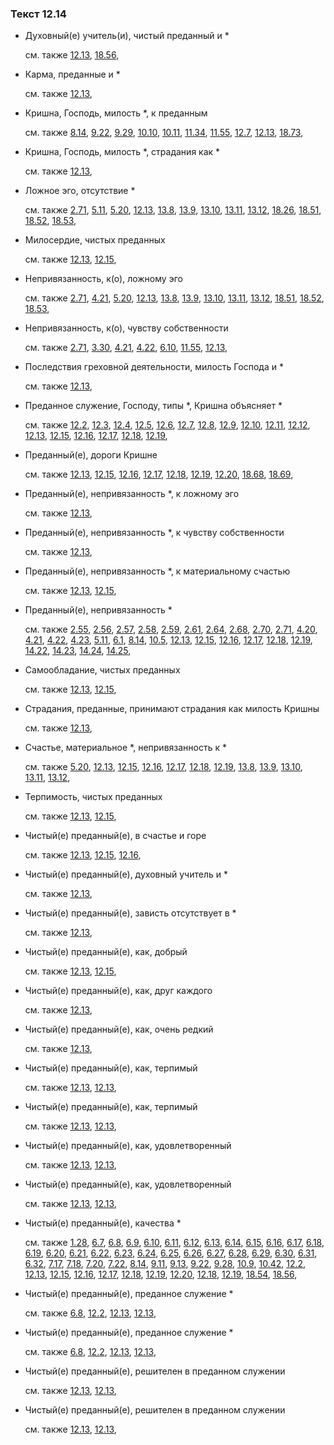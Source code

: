 ### Текст 12.14
	
- Духовный(е) учитель(и), чистый преданный и *

	см. также  [12.13](../12/1213.md),  [18.56](../18/1856.md), 
	
- Карма, преданные и *

	см. также  [12.13](../12/1213.md), 
	
- Кришна, Господь, милость *, к преданным

	см. также  [8.14](../08/0814.md),  [9.22](../09/0922.md),  [9.29](../09/0929.md),  [10.10](../10/1010.md),  [10.11](../10/1011.md),  [11.34](../11/1134.md),  [11.55](../11/1155.md),  [12.7](../12/1207.md),  [12.13](../12/1213.md),  [18.73](../18/1873.md), 
	
- Кришна, Господь, милость *, страдания как *

	см. также  [12.13](../12/1213.md), 
	
- Ложное эго, отсутствие *

	см. также  [2.71](../02/0271.md),  [5.11](../05/0511.md),  [5.20](../05/0520.md),  [12.13](../12/1213.md),  [13.8](../13/1308.md),  [13.9](../13/1309.md),  [13.10](../13/1310.md),  [13.11](../13/1311.md),  [13.12](../13/1312.md),  [18.26](../18/1826.md),  [18.51](../18/1851.md),  [18.52](../18/1852.md),  [18.53](../18/1853.md), 
	
- Милосердие, чистых преданных

	см. также  [12.13](../12/1213.md),  [12.15](../12/1215.md), 
	
- Непривязанность, к(о), ложному эго

	см. также  [2.71](../02/0271.md),  [4.21](../04/0421.md),  [5.20](../05/0520.md),  [12.13](../12/1213.md),  [13.8](../13/1308.md),  [13.9](../13/1309.md),  [13.10](../13/1310.md),  [13.11](../13/1311.md),  [13.12](../13/1312.md),  [18.51](../18/1851.md),  [18.52](../18/1852.md),  [18.53](../18/1853.md), 
	
- Непривязанность, к(о), чувству собственности

	см. также  [2.71](../02/0271.md),  [3.30](../03/0330.md),  [4.21](../04/0421.md),  [4.22](../04/0422.md),  [6.10](../06/0610.md),  [11.55](../11/1155.md),  [12.13](../12/1213.md), 
	
- Последствия греховной деятельности, милость Господа и *

	см. также  [12.13](../12/1213.md), 
	
- Преданное служение, Господу, типы *, Кришна объясняет *

	см. также  [12.2](../12/1202.md),  [12.3](../12/1203.md),  [12.4](../12/1204.md),  [12.5](../12/1205.md),  [12.6](../12/1206.md),  [12.7](../12/1207.md),  [12.8](../12/1208.md),  [12.9](../12/1209.md),  [12.10](../12/1210.md),  [12.11](../12/1211.md),  [12.12](../12/1212.md),  [12.13](../12/1213.md),  [12.15](../12/1215.md),  [12.16](../12/1216.md),  [12.17](../12/1217.md),  [12.18](../12/1218.md),  [12.19](../12/1219.md), 
	
- Преданный(е), дороги Кришне

	см. также  [12.13](../12/1213.md),  [12.15](../12/1215.md),  [12.16](../12/1216.md),  [12.17](../12/1217.md),  [12.18](../12/1218.md),  [12.19](../12/1219.md),  [12.20](../12/1220.md),  [18.68](../18/1868.md),  [18.69](../18/1869.md), 
	
- Преданный(е), непривязанность *, к ложному эго

	см. также  [12.13](../12/1213.md), 
	
- Преданный(е), непривязанность *, к чувству собственности

	см. также  [12.13](../12/1213.md), 
	
- Преданный(е), непривязанность *, к материальному счастью

	см. также  [12.13](../12/1213.md),  [12.15](../12/1215.md), 
	
- Преданный(е), непривязанность *

	см. также  [2.55](../02/0255.md),  [2.56](../02/0256.md),  [2.57](../02/0257.md),  [2.58](../02/0258.md),  [2.59](../02/0259.md),  [2.61](../02/0261.md),  [2.64](../02/0264.md),  [2.68](../02/0268.md),  [2.70](../02/0270.md),  [2.71](../02/0271.md),  [4.20](../04/0420.md),  [4.21](../04/0421.md),  [4.22](../04/0422.md),  [4.23](../04/0423.md),  [5.11](../05/0511.md),  [6.1](../06/0601.md),  [8.14](../08/0814.md),  [10.5](../10/1005.md),  [12.13](../12/1213.md),  [12.15](../12/1215.md),  [12.16](../12/1216.md),  [12.17](../12/1217.md),  [12.18](../12/1218.md),  [12.19](../12/1219.md),  [14.22](../14/1422.md),  [14.23](../14/1423.md),  [14.24](../14/1424.md),  [14.25](../14/1425.md), 
	
- Самообладание, чистых преданных

	см. также  [12.13](../12/1213.md),  [12.15](../12/1215.md), 
	
- Страдания, преданные, принимают страдания как милость Кришны

	см. также  [12.13](../12/1213.md), 
	
- Счастье, материальное *, непривязанность к *

	см. также  [5.20](../05/0520.md),  [12.13](../12/1213.md),  [12.15](../12/1215.md),  [12.16](../12/1216.md),  [12.17](../12/1217.md),  [12.18](../12/1218.md),  [12.19](../12/1219.md),  [13.8](../13/1308.md),  [13.9](../13/1309.md),  [13.10](../13/1310.md),  [13.11](../13/1311.md),  [13.12](../13/1312.md), 
	
- Терпимость, чистых преданных

	см. также  [12.13](../12/1213.md),  [12.15](../12/1215.md), 
	
- Чистый(е) преданный(е), в счастье и горе

	см. также  [12.13](../12/1213.md),  [12.15](../12/1215.md),  [12.16](../12/1216.md), 
	
- Чистый(е) преданный(е), духовный учитель и *

	см. также  [12.13](../12/1213.md), 
	
- Чистый(е) преданный(е), зависть отсутствует в *

	см. также  [12.13](../12/1213.md), 
	
- Чистый(е) преданный(е), как, добрый

	см. также  [12.13](../12/1213.md),  [12.15](../12/1215.md), 
	
- Чистый(е) преданный(е), как, друг каждого

	см. также  [12.13](../12/1213.md), 
	
- Чистый(е) преданный(е), как, очень редкий

	см. также  [12.13](../12/1213.md), 
	
- Чистый(е) преданный(е), как, терпимый

	см. также  [12.13](../12/1213.md),  [12.13](../12/1213.md), 
	
- Чистый(е) преданный(е), как, терпимый

	см. также  [12.13](../12/1213.md),  [12.13](../12/1213.md), 
	
- Чистый(е) преданный(е), как, удовлетворенный

	см. также  [12.13](../12/1213.md),  [12.13](../12/1213.md), 
	
- Чистый(е) преданный(е), как, удовлетворенный

	см. также  [12.13](../12/1213.md),  [12.13](../12/1213.md), 
	
- Чистый(е) преданный(е), качества *

	см. также  [1.28](../01/0128.md),  [6.7](../06/0607.md),  [6.8](../06/0608.md),  [6.9](../06/0609.md),  [6.10](../06/0610.md),  [6.11](../06/0611.md),  [6.12](../06/0612.md),  [6.13](../06/0613.md),  [6.14](../06/0614.md),  [6.15](../06/0615.md),  [6.16](../06/0616.md),  [6.17](../06/0617.md),  [6.18](../06/0618.md),  [6.19](../06/0619.md),  [6.20](../06/0620.md),  [6.21](../06/0621.md),  [6.22](../06/0622.md),  [6.23](../06/0623.md),  [6.24](../06/0624.md),  [6.25](../06/0625.md),  [6.26](../06/0626.md),  [6.27](../06/0627.md),  [6.28](../06/0628.md),  [6.29](../06/0629.md),  [6.30](../06/0630.md),  [6.31](../06/0631.md),  [6.32](../06/0632.md),  [7.17](../07/0717.md),  [7.18](../07/0718.md),  [7.20](../07/0720.md),  [7.22](../07/0722.md),  [8.14](../08/0814.md),  [9.11](../09/0911.md),  [9.13](../09/0913.md),  [9.22](../09/0922.md),  [9.28](../09/0928.md),  [10.9](../10/1009.md),  [10.42](../10/1042.md),  [12.2](../12/1202.md),  [12.13](../12/1213.md),  [12.15](../12/1215.md),  [12.16](../12/1216.md),  [12.17](../12/1217.md),  [12.18](../12/1218.md),  [12.19](../12/1219.md),  [12.20](../12/1220.md),  [12.18](../12/1218.md),  [12.19](../12/1219.md),  [18.54](../18/1854.md),  [18.56](../18/1856.md), 
	
- Чистый(е) преданный(е), преданное служение *

	см. также  [6.8](../06/0608.md),  [12.2](../12/1202.md),  [12.13](../12/1213.md),  [12.13](../12/1213.md), 
	
- Чистый(е) преданный(е), преданное служение *

	см. также  [6.8](../06/0608.md),  [12.2](../12/1202.md),  [12.13](../12/1213.md),  [12.13](../12/1213.md), 
	
- Чистый(е) преданный(е), решителен в преданном служении

	см. также  [12.13](../12/1213.md),  [12.13](../12/1213.md), 
	
- Чистый(е) преданный(е), решителен в преданном служении

	см. также  [12.13](../12/1213.md),  [12.13](../12/1213.md), 

